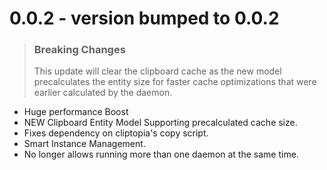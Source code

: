 
# 0.0.2 - version bumped to 0.0.2
> ### Breaking Changes
> This update will clear the clipboard cache as the new model
precalculates the entity size for faster cache optimizations that were earlier calculated by the daemon.

- Huge performance Boost 
- NEW Clipboard Entity Model Supporting precalculated cache size.
- Fixes dependency on cliptopia's copy script.
- Smart Instance Management.
- No longer allows running more than one daemon at the same time.
